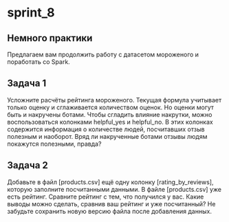 # sprint_8

## Немного практики

Предлагаем вам продолжить работу с датасетом мороженого и поработать со Spark.

## Задача 1

Усложните расчёты рейтинга мороженого. Текущая формула учитывает только оценку и сглаживается количеством оценок. Но оценки могут быть и накручены ботами. Чтобы сгладить влияние накрутки, можно воспользоваться колонками helpful_yes и helpful_no. В этих колонках содержится информация о количестве людей, посчитавших отзыв полезным и наоборот. Вряд ли накрученные ботами отзывы людям покажутся полезными, правда?

## Задача 2

Добавьте в файл [products.csv] ещё одну колонку [rating_by_reviews], которую заполните посчитанными данными. В файле [products.csv] уже есть рейтинг. Сравните рейтинг с тем, что получился у вас. Какие выводы можно сделать, сравнив ваш рейтинг и уже посчитанный? Не забудьте сохранить новую версию файла после добавления данных.